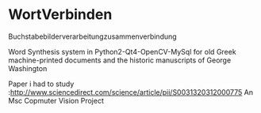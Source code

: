 WortVerbinden
=============

Buchstabebilderverarbeitungzusammenverbindung

Word Synthesis system in Python2-Qt4-OpenCV-MySql 
for old Greek machine-printed documents and the historic manuscripts of George Washington

Paper i had to study :http://www.sciencedirect.com/science/article/pii/S0031320312000775
An Msc Copmuter Vision Project


